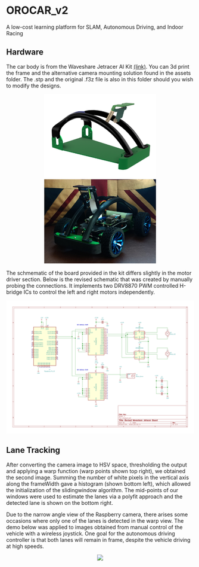 # OROCAR_v2
A low-cost learning platform for SLAM, Autonomous Driving, and Indoor Racing

## Hardware
The car body is from the Waveshare Jetracer AI Kit [(link)](https://www.waveshare.com/jetracer-ai-kit.htm). You can 3d print the frame and the alternative camera mounting solution found in the assets folder. The .stp and the original .f3z file is also in this folder should you wish to modify the designs.

<p align="center">
  <img src="images/Car_Frame.png" width="300">
  <img src="images/Car_Frame_2.jpg" width="300">
</p>

The schmematic of the board provided in the kit differs slightly in the motor driver section. Below is the revised schematic that was created by manually probing the connections. It implements two DRV8870 PWM controlled H-bridge ICs to control the left and right motors independently.

<p align="center">
  <img src="assets/Electronics/Analysis.svg" width="640">
</p>


## Lane Tracking
After converting the camera image to HSV space, thresholding the output and applying a warp function (warp points shown top right), we obtained the second image. Summing the number of white pixels in the vertical axis along the frameWidth gave a histogram (shown bottom left), which allowed the initialization of the slidingwindow algorithm. The mid-points of our windows were used to estimate the lanes via a polyfit approach and the detected lane is shown on the bottom right.

Due to the narrow angle view of the Raspberry camera, there arises some occasions where only one of the lanes is detected in the warp view. The demo below was applied to images obtained from manual control of the vehicle with a wireless joystick. One goal for the autonomous driving controller is that both lanes will remain in frame, despite the vehicle driving at high speeds.

<p align="center">
  <img src="output/demo.gif" width="640">
</p>
